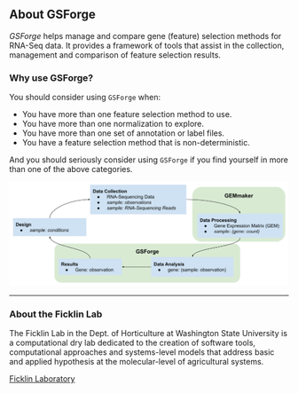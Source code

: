 ## About GSForge

*GSForge* helps manage and compare gene (feature) selection methods for RNA-Seq data.
It provides a framework of tools that assist in the collection, management and comparison of feature selection results.

### Why use GSForge?

You should consider using `GSForge` when:

+ You have more than one feature selection method to use.
+ You have more than one normalization to explore.
+ You have more than one set of annotation or label files.
+ You have a feature selection method that is non-deterministic.

And you should seriously consider using `GSForge` if you find yourself in more than one of the above categories.

![GSForge and GEMmaker in an Experimental Design Cycle](./_static/rna_seq_generation_highlights.svg)

---

### About the Ficklin Lab

The Ficklin Lab in the Dept. of Horticulture at Washington State University is a computational dry lab dedicated to the 
creation of software tools, computational approaches and systems-level models that address basic and applied hypothesis 
at the molecular-level of agricultural systems.

[Ficklin Laboratory](http://ficklinlab.cahnrs.wsu.edu/)
